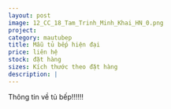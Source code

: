 ```yaml
---
layout: post
image: 12_CC_18_Tam_Trinh_Minh_Khai_HN_0.png
project:
category: mautubep
title: Mẫu tủ bếp hiện đại
price: liên hệ
stock: đặt hàng
sizes: Kích thước theo đặt hàng
description: |
---
```

Thông tin về tủ bếp!!!!!!